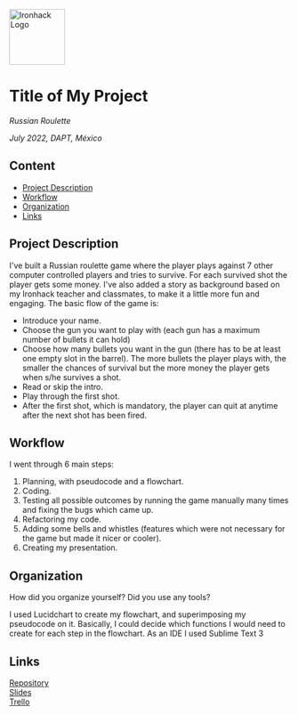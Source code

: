 <img src="https://bit.ly/2VnXWr2" alt="Ironhack Logo" width="100"/>

# Title of My Project
*Russian Roulette*

*July 2022, DAPT, México*

## Content
- [Project Description](#project-description)
- [Workflow](#workflow)
- [Organization](#organization)
- [Links](#links)

<a name="project-description"></a>

## Project Description
I've built a Russian roulette game where the player plays against 7 other computer controlled players and tries to survive. For each survived shot the player gets some money. I've also added a story as background based on my Ironhack teacher and classmates, to make it a little more fun and engaging. The basic flow of the game is:
- Introduce your name.
- Choose the gun you want to play with (each gun has a maximum number of bullets it can hold)
- Choose how many bullets you want in the gun (there has to be at least one empty slot in the barrel). The more bullets the player plays with, the smaller the chances of survival but the more money the player gets when s/he survives a shot.
- Read or skip the intro.
- Play through the first shot.
- After the first shot, which is mandatory, the player can quit at anytime after the next shot has been fired.

<a name="workflow"></a>

## Workflow
I went through 6 main steps:

1) Planning, with pseudocode and a flowchart.
2) Coding.
3) Testing all possible outcomes by running the game manually many times and fixing the bugs which came up.
4) Refactoring my code.
5) Adding some bells and whistles (features which were not necessary for the game but made it nicer or cooler).
6) Creating my presentation.

<a name="organization"></a>

## Organization
How did you organize yourself? Did you use any tools?

I used Lucidchart to create my flowchart, and superimposing my pseudocode on it. Basically, I could decide which functions I would need to create for each step in the flowchart.
As an IDE I used Sublime Text 3

<a name="links"></a>

## Links

[Repository](https://github.com/)  
[Slides](https://slides.com/)  
[Trello](https://trello.com/en)  
